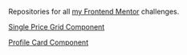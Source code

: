Repositories for all [my Frontend Mentor](https://www.frontendmentor.io/profile/emrido) challenges.

[Single Price Grid Component](https://emrido.github.io/frontendmentor-challenges/Single%20Price%20Grid%20Component/index.html)

[Profile Card Component](https://emrido.github.io/frontendmentor-challenges/Profile%20Card%20Component/index.html)
